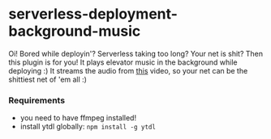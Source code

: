 # serverless-deployment-background-music
Oi! Bored while deployin'? Serverless taking too long? Your net is shit? Then this plugin is for you! It plays elevator music in the background while deploying :)
It streams the audio from [this](https://www.youtube.com/watch?v=6P2_w8fAu4c) video, so your net can be the shittiest net of 'em all :)

### Requirements
* you need to have ffmpeg installed!
* install ytdl globally: `npm install -g ytdl`
